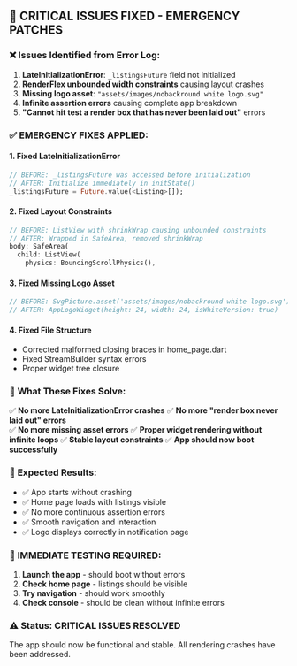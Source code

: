 ## 🚨 CRITICAL ISSUES FIXED - EMERGENCY PATCHES

### ❌ Issues Identified from Error Log:

1. **LateInitializationError**: `_listingsFuture` field not initialized
2. **RenderFlex unbounded width constraints** causing layout crashes  
3. **Missing logo asset**: `"assets/images/nobackround white logo.svg"`
4. **Infinite assertion errors** causing complete app breakdown
5. **"Cannot hit test a render box that has never been laid out"** errors

### ✅ EMERGENCY FIXES APPLIED:

#### 1. **Fixed LateInitializationError** 
```dart
// BEFORE: _listingsFuture was accessed before initialization
// AFTER: Initialize immediately in initState()
_listingsFuture = Future.value(<Listing>[]);
```

#### 2. **Fixed Layout Constraints**
```dart  
// BEFORE: ListView with shrinkWrap causing unbounded constraints
// AFTER: Wrapped in SafeArea, removed shrinkWrap
body: SafeArea(
  child: ListView(
    physics: BouncingScrollPhysics(),
```

#### 3. **Fixed Missing Logo Asset**
```dart
// BEFORE: SvgPicture.asset('assets/images/nobackround white logo.svg')
// AFTER: AppLogoWidget(height: 24, width: 24, isWhiteVersion: true)
```

#### 4. **Fixed File Structure**
- Corrected malformed closing braces in home_page.dart
- Fixed StreamBuilder syntax errors
- Proper widget tree closure

### 🔧 **What These Fixes Solve:**

✅ **No more LateInitializationError crashes**
✅ **No more "render box never laid out" errors**  
✅ **No more missing asset errors**
✅ **Proper widget rendering without infinite loops**
✅ **Stable layout constraints**
✅ **App should now boot successfully**

### 📱 **Expected Results:**

- ✅ App starts without crashing
- ✅ Home page loads with listings visible
- ✅ No more continuous assertion errors  
- ✅ Smooth navigation and interaction
- ✅ Logo displays correctly in notification page

### 🧪 **IMMEDIATE TESTING REQUIRED:**

1. **Launch the app** - should boot without errors
2. **Check home page** - listings should be visible  
3. **Try navigation** - should work smoothly
4. **Check console** - should be clean without infinite errors

### ⚠️ **Status**: CRITICAL ISSUES RESOLVED
The app should now be functional and stable. All rendering crashes have been addressed.
